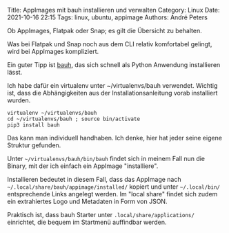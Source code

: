 Title: AppImages mit bauh installieren und verwalten
Category: Linux
Date: 2021-10-16 22:15
Tags: linux, ubuntu, appimage
Authors: André Peters

Ob AppImages, Flatpak oder Snap; es gilt die Übersicht zu behalten.

Was bei Flatpak und Snap noch aus dem CLI relativ komfortabel gelingt, wird bei AppImages kompliziert.

Ein guter Tipp ist [bauh](https://github.com/vinifmor/bauh#installation), das sich schnell als Python Anwendung installieren lässt.

Ich habe dafür ein virtualenv unter ~/virtualenvs/bauh verwendet. Wichtig ist, dass die Abhängigkeiten aus der Installationsanleitung vorab installiert wurden.

```
virtualenv ~/virtualenvs/bauh
cd ~/virtualenvs/bauh ; source bin/activate
pip3 install bauh
```

Das kann man individuell handhaben. Ich denke, hier hat jeder seine eigene Struktur gefunden.

Unter `~/virtualenvs/bauh/bin/bauh` findet sich in meinem Fall nun die Binary, mit der ich einfach ein AppImage "installiere".

Installieren bedeutet in diesem Fall, dass das AppImage nach `~/.local/share/bauh/appimage/installed/` kopiert und unter `~/.local/bin/` entsprechende Links angelegt werden.
Im "local share" findet sich zudem ein extrahiertes Logo und Metadaten in Form von JSON.

Praktisch ist, dass bauh Starter unter `.local/share/applications/` einrichtet, die bequem im Startmenü auffindbar werden.
